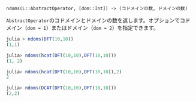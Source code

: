`ndoms(L::AbstractOperator, [dom::Int]) -> (コドメインの数, ドメインの数)`

`AbstractOperator`のコドメインとドメインの数を返します。オプションでコドメイン（`dom = 1`）またはドメイン（`dom = 2`）を指定できます。

```julia
julia > ndoms(DFT(10,10))
(1,1)

julia> ndoms(hcat(DFT(10,10),DFT(10,10)))
(1, 2)

julia> ndoms(hcat(DFT(10,10),DFT(10,10)),2)
2

julia> ndoms(DCAT(DFT(10,10),DFT(10,10)))
(2,2)
```
